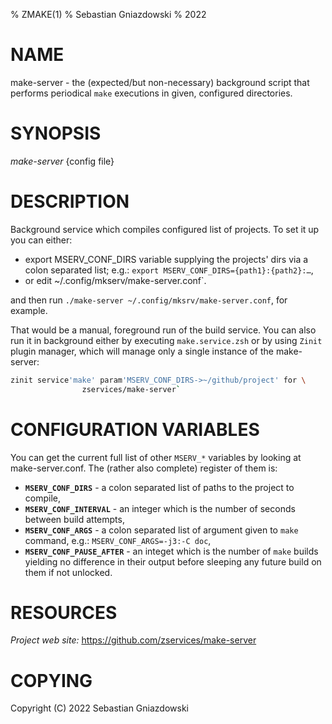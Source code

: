 % ZMAKE(1) % Sebastian Gniazdowski % 2022

# NAME

make-server - the (expected/but non-necessary) background script that performs periodical `make` executions in given,
configured directories.

# SYNOPSIS

*make-server* {config file}

# DESCRIPTION

Background service which compiles configured list of projects. To set it up you can either:

- export MSERV_CONF_DIRS variable supplying the projects' dirs via a colon separated list; e.g.:
  `export MSERV_CONF_DIRS={path1}:{path2}:…`,
- or edit ~/.config/mkserv/make-server.conf\`.

and then run `./make-server ~/.config/mksrv/make-server.conf`, for example.

That would be a manual, foreground run of the build service. You can also run it in background either by executing
`make.service.zsh` or by using `Zinit` plugin manager, which will manage only a single instance of the make-server:

```zsh
zinit service'make' param'MSERV_CONF_DIRS->~/github/project' for \
                zservices/make-server`
```

# CONFIGURATION VARIABLES

You can get the current full list of other `MSERV_*` variables by looking at make-server.conf. The (rather also
complete) register of them is:

- **`MSERV_CONF_DIRS`** - a colon separated list of paths to the project to compile,
- **`MSERV_CONF_INTERVAL`** - an integer which is the number of seconds between build attempts,
- **`MSERV_CONF_ARGS`** - a colon separated list of argument given to `make` command, e.g.:
  `MSERV_CONF_ARGS=-j3:-C doc`,
- **`MSERV_CONF_PAUSE_AFTER`** - an integet which is the number of `make` builds yielding no difference in their output
  before sleeping any future build on them if not unlocked.

# RESOURCES

*Project web site:* https://github.com/zservices/make-server

# COPYING

Copyright (C) 2022 Sebastian Gniazdowski
